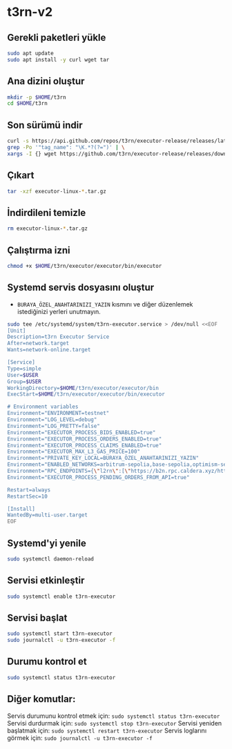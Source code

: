 # t3rn-v2

## Gerekli paketleri yükle

```bash
sudo apt update
sudo apt install -y curl wget tar
```

## Ana dizini oluştur
```bash
mkdir -p $HOME/t3rn
cd $HOME/t3rn
```

## Son sürümü indir

```bash
curl -s https://api.github.com/repos/t3rn/executor-release/releases/latest | \
grep -Po '"tag_name": "\K.*?(?=")' | \
xargs -I {} wget https://github.com/t3rn/executor-release/releases/download/{}/executor-linux-{}.tar.gz
```

## Çıkart

```bash
tar -xzf executor-linux-*.tar.gz
```

## İndirdileni temizle

```bash
rm executor-linux-*.tar.gz
```

## Çalıştırma izni

```bash
chmod +x $HOME/t3rn/executor/executor/bin/executor
```

## Systemd servis dosyasını oluştur

- `BURAYA_ÖZEL_ANAHTARINIZI_YAZIN` kısmını ve diğer düzenlemek istediğinizi yerleri unutmayın.

```bash
sudo tee /etc/systemd/system/t3rn-executor.service > /dev/null <<EOF
[Unit]
Description=t3rn Executor Service
After=network.target
Wants=network-online.target

[Service]
Type=simple
User=$USER
Group=$USER
WorkingDirectory=$HOME/t3rn/executor/executor/bin
ExecStart=$HOME/t3rn/executor/executor/bin/executor

# Environment variables
Environment="ENVIRONMENT=testnet"
Environment="LOG_LEVEL=debug"
Environment="LOG_PRETTY=false"
Environment="EXECUTOR_PROCESS_BIDS_ENABLED=true"
Environment="EXECUTOR_PROCESS_ORDERS_ENABLED=true"
Environment="EXECUTOR_PROCESS_CLAIMS_ENABLED=true"
Environment="EXECUTOR_MAX_L3_GAS_PRICE=100"
Environment="PRIVATE_KEY_LOCAL=BURAYA_ÖZEL_ANAHTARINIZI_YAZIN"
Environment="ENABLED_NETWORKS=arbitrum-sepolia,base-sepolia,optimism-sepolia,l2rn"
Environment="RPC_ENDPOINTS={\"l2rn\":[\"https://b2n.rpc.caldera.xyz/http\"],\"arbt\":[\"https://arbitrum-sepolia.drpc.org\",\"https://sepolia-rollup.arbitrum.io/rpc\"],\"bast\":[\"https://base-sepolia-rpc.publicnode.com\",\"https://base-sepolia.drpc.org\"],\"opst\":[\"https://sepolia.optimism.io\",\"https://optimism-sepolia.drpc.org\"],\"unit\":[\"https://unichain-sepolia.drpc.org\",\"https://sepolia.unichain.org\"]}"
Environment="EXECUTOR_PROCESS_PENDING_ORDERS_FROM_API=true"

Restart=always
RestartSec=10

[Install]
WantedBy=multi-user.target
EOF
```

## Systemd'yi yenile

```bash
sudo systemctl daemon-reload
```

## Servisi etkinleştir

```bash
sudo systemctl enable t3rn-executor
```

## Servisi başlat

```bash
sudo systemctl start t3rn-executor
sudo journalctl -u t3rn-executor -f
```

## Durumu kontrol et

```bash
sudo systemctl status t3rn-executor
```

## Diğer komutlar:
Servis durumunu kontrol etmek için: `sudo systemctl status t3rn-executor`
Servisi durdurmak için:            `sudo systemctl stop t3rn-executor`
Servisi yeniden başlatmak için:    `sudo systemctl restart t3rn-executor`
Servis loglarını görmek için:      `sudo journalctl -u t3rn-executor -f`

